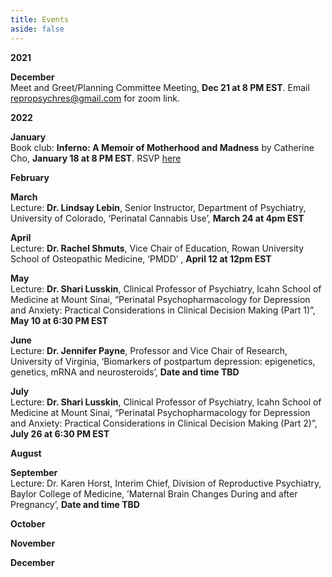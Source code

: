 ```yaml
---
title: Events
aside: false
---
```

**2021**

**December**\
Meet and Greet/Planning Committee Meeting, **Dec 21 at 8 PM EST**. Email repropsychres@gmail.com for zoom link. 

**2022**

**January**\
Book club: __Inferno: A Memoir of Motherhood and Madness__ by Catherine Cho, **January 18 at 8 PM EST**. RSVP [here](https://forms.gle/zKfEjPbZZmQ8vpZM8)

**February**

**March**\
Lecture: **Dr. Lindsay Lebin**, Senior Instructor, Department of Psychiatry, University of Colorado, ‘Perinatal Cannabis Use’, **March 24 at 4pm EST**

**April**\
Lecture: **Dr. Rachel Shmuts**, Vice Chair of Education, Rowan University School of Osteopathic Medicine, ‘PMDD’ , **April 12 at 12pm EST**

**May**\
Lecture: **Dr. Shari Lusskin**, Clinical Professor of Psychiatry, Icahn School of Medicine at Mount Sinai, “Perinatal Psychopharmacology for Depression and Anxiety: Practical Considerations in Clinical Decision Making (Part 1)”, **May 10 at 6:30 PM EST**

**June**\
Lecture: **Dr. Jennifer Payne**, Professor and Vice Chair of Research, University of Virginia, ‘Biomarkers of postpartum depression: epigenetics, genetics, mRNA and neurosteroids’, **Date and time TBD**

**July**\
Lecture: **Dr. Shari Lusskin**, Clinical Professor of Psychiatry, Icahn School of Medicine at Mount Sinai, “Perinatal Psychopharmacology for Depression and Anxiety: Practical Considerations in Clinical Decision Making (Part 2)”, **July 26 at 6:30 PM EST**

**August**

**September**\
Lecture: Dr. Karen Horst, Interim Chief, Division of Reproductive Psychiatry, Baylor College of Medicine, ’Maternal Brain Changes During and after Pregnancy’, **Date and time TBD**

**October**

**November**

**December**
